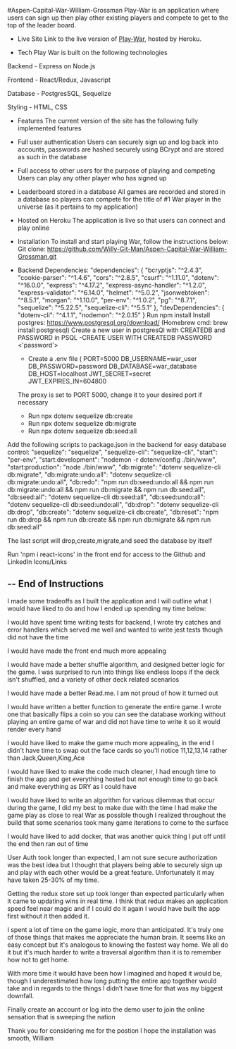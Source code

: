 #Aspen-Capital-War-William-Grossman
Play-War is an application where users can sign up then play other existing players and compete to get to the top of the leader board. 

* Live Site
Link to the live version of [Play-War](https://play-war.herokuapp.com/), hosted by Heroku.

* Tech
Play War is built on the following technologies

Backend - Express on Node.js

Frontend - React/Redux, Javascript

Database - PostgresSQL, Sequelize

Styling - HTML, CSS

* Features
The current version of the site has the following fully implemented features

* Full user authentication
Users can securely sign up and log back into accounts, passwords are hashed securely using BCrypt and are stored as such in the database

* Full access to other users for the purpose of playing and competing
Users can play any other player who has signed up

* Leaderboard stored in a database
All games are recorded and stored in a database so players can compete for the title of #1 War player in the universe (as it pertains to my application)

* Hosted on Heroku
The application is live so that users can connect and play online


* Installation
To install and start playing War, follow the instructions below:
Git clone: https://github.com/Willy-Git-Man/Aspen-Capital-War-William-Grossman.git
* Backend Dependencies:
  "dependencies": {
    "bcryptjs": "^2.4.3",
    "cookie-parser": "^1.4.6",
    "cors": "^2.8.5",
    "csurf": "^1.11.0",
    "dotenv": "^16.0.0",
    "express": "^4.17.2",
    "express-async-handler": "^1.2.0",
    "express-validator": "^6.14.0",
    "helmet": "^5.0.2",
    "jsonwebtoken": "^8.5.1",
    "morgan": "^1.10.0",
    "per-env": "^1.0.2",
    "pg": "^8.7.1",
    "sequelize": "^5.22.5",
    "sequelize-cli": "^5.5.1"
  },
  "devDependencies": {
    "dotenv-cli": "^4.1.1",
    "nodemon": "^2.0.15"
  }
Run npm install
Install postgres: https://www.postgresql.org/download/ (Homebrew cmd: brew install postgresql)
Create a new user in postgresQl with CREATEDB and PASSWORD in PSQL
    -CREATE USER <username> WITH CREATEDB PASSWORD <'password'>
  
    * Create a .env file (
PORT=5000
DB_USERNAME=war_user
DB_PASSWORD=password
DB_DATABASE=war_database
DB_HOST=localhost
JWT_SECRET=secret
JWT_EXPIRES_IN=604800
  
  The proxy is set to PORT 5000, change it to your desired port if necessary
  
   * Run npx dotenv sequelize db:create
  * Run npx dotenv sequelize db:migrate
  * Run npx dotenv sequelize db:seed:all


Add the following scripts to package.json in the backend for easy database control:
    "sequelize": "sequelize",
    "sequelize-cli": "sequelize-cli",
    "start": "per-env",
    "start:development": "nodemon -r dotenv/config ./bin/www",
    "start:production": "node ./bin/www",
    "db:migrate": "dotenv sequelize-cli db:migrate",
    "db:migrate:undo:all": "dotenv sequelize-cli db:migrate:undo:all",
    "db:redo": "npm run db:seed:undo:all && npm run db:migrate:undo:all && npm run db:migrate && npm run db:seed:all",
    "db:seed:all": "dotenv sequelize-cli db:seed:all",
    "db:seed:undo:all": "dotenv sequelize-cli db:seed:undo:all",
    "db:drop": "dotenv sequelize-cli db:drop",
    "db:create": "dotenv sequelize-cli db:create",
    "db:reset": "npm run db:drop && npm run db:create && npm run db:migrate && npm run db:seed:all"
  
  The last script will drop,create,migrate,and seed the database by itself
  
  Run 'npm i react-icons' in the front end for access to the Github and LinkedIn Icons/Links 
  
    
--
  End of Instructions
--
  
  
I made some tradeoffs as I built the application and I will outline what I would have liked to do and how I ended up spending my time below: 


I would have spent time writing tests for backend, I wrote try catches and error handlers which served me well and wanted to write jest tests though did not have the time

I would have made the front end much more appealing

I would have made a better shuffle algorithm, and designed better logic for the game. I was surprised to run into things like endless loops if the deck isn't shuffled, and a variety of other deck related scenarios

I would have made a better Read.me. I am not proud of how it turned out

I would have written a better function to generate the entire game. I wrote one that basically flips a coin so you can see the database working without playing an entire game of war and did not have time to write it so it would render every hand

I would have liked to make the game much more appealing, in the end I didn't have time to swap out the face cards so you'll notice 11,12,13,14 rather than Jack,Queen,King,Ace

I would have liked to make the code much cleaner, I had enough time to finish the app and get everything hosted but not enough time to go back and make everything as DRY as I could have 

I would have liked to write an algorithm for various dilemmas that occur during the game, I did my best to make due with the time I had make the game play as close to real War as possible though I realized throughout the build that some scenarios took many game iterations to come to the surface

I would have liked to add docker, that was another quick thing I put off until the end then ran out of time

User Auth took longer than expected, I am not sure secure authorization was the best idea but I thought that players being able to securely sign up and play with each other would be a great feature. Unfortunately it may have taken 25-30% of my time.

Getting the redux store set up took longer than expected particularly when it came to updating wins in real time. I think that redux makes an application speed feel near magic and if I could do it again I would have built the app first without it then added it. 

I spent a lot of time on the game logic, more than anticipated. It's truly one of those things that makes me appreciate the human brain. It seems like an easy concept but it's analogous to knowing the fastest way home. We all do it but it's much harder to write a traversal algorithm than it is to remember how not to get home.

With more time it would have been how I imagined and hoped it would be, though I underestimated how long putting the entire app together would take and in regards to the things I didn’t have time for that was my biggest downfall. 
  
  
  Finally create an account or log into the demo user to join the online sensation that is sweeping the nation
  
  Thank you for considering me for the postion I hope the installation was smooth,
  William

